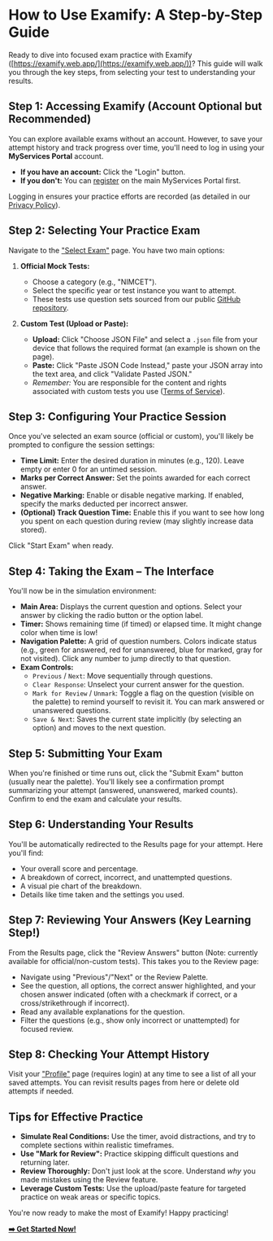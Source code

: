 # How to Use Examify: A Step-by-Step Guide

Ready to dive into focused exam practice with Examify ([https://examify.web.app/](https://examify.web.app/))? This guide will walk you through the key steps, from selecting your test to understanding your results.

## Step 1: Accessing Examify (Account Optional but Recommended)

You can explore available exams without an account. However, to save your attempt history and track progress over time, you'll need to log in using your **MyServices Portal** account.

*   **If you have an account:** Click the "Login" button.
*   **If you don't:** You can [register](https://bcaexamprep.web.app/register) on the main MyServices Portal first.

Logging in ensures your practice efforts are recorded (as detailed in our [Privacy Policy](/privacy-policy)).

## Step 2: Selecting Your Practice Exam

Navigate to the ["Select Exam"](https://examify.web.app/select-exam) page. You have two main options:

1.  **Official Mock Tests:**
    *   Choose a category (e.g., "NIMCET").
    *   Select the specific year or test instance you want to attempt.
    *   These tests use question sets sourced from our public [GitHub repository](https://github.com/Samkarya/online-exam-questions).

2.  **Custom Test (Upload or Paste):**
    *   **Upload:** Click "Choose JSON File" and select a `.json` file from your device that follows the required format (an example is shown on the page).
    *   **Paste:** Click "Paste JSON Code Instead," paste your JSON array into the text area, and click "Validate Pasted JSON."
    *   *Remember:* You are responsible for the content and rights associated with custom tests you use ([Terms of Service](/terms-of-service)).

## Step 3: Configuring Your Practice Session

Once you've selected an exam source (official or custom), you'll likely be prompted to configure the session settings:

*   **Time Limit:** Enter the desired duration in minutes (e.g., 120). Leave empty or enter 0 for an untimed session.
*   **Marks per Correct Answer:** Set the points awarded for each correct answer.
*   **Negative Marking:** Enable or disable negative marking. If enabled, specify the marks deducted per incorrect answer.
*   **(Optional) Track Question Time:** Enable this if you want to see how long you spent on each question during review (may slightly increase data stored).

Click "Start Exam" when ready.

## Step 4: Taking the Exam – The Interface

You'll now be in the simulation environment:

*   **Main Area:** Displays the current question and options. Select your answer by clicking the radio button or the option label.
*   **Timer:** Shows remaining time (if timed) or elapsed time. It might change color when time is low!
*   **Navigation Palette:** A grid of question numbers. Colors indicate status (e.g., green for answered, red for unanswered, blue for marked, gray for not visited). Click any number to jump directly to that question.
*   **Exam Controls:**
    *   `Previous` / `Next`: Move sequentially through questions.
    *   `Clear Response`: Unselect your current answer for the question.
    *   `Mark for Review` / `Unmark`: Toggle a flag on the question (visible on the palette) to remind yourself to revisit it. You can mark answered or unanswered questions.
    *   `Save & Next`: Saves the current state implicitly (by selecting an option) and moves to the next question.

## Step 5: Submitting Your Exam

When you're finished or time runs out, click the "Submit Exam" button (usually near the palette). You'll likely see a confirmation prompt summarizing your attempt (answered, unanswered, marked counts). Confirm to end the exam and calculate your results.

## Step 6: Understanding Your Results

You'll be automatically redirected to the Results page for your attempt. Here you'll find:

*   Your overall score and percentage.
*   A breakdown of correct, incorrect, and unattempted questions.
*   A visual pie chart of the breakdown.
*   Details like time taken and the settings you used.

## Step 7: Reviewing Your Answers (Key Learning Step!)

From the Results page, click the "Review Answers" button (Note: currently available for official/non-custom tests). This takes you to the Review page:

*   Navigate using "Previous"/"Next" or the Review Palette.
*   See the question, all options, the correct answer highlighted, and your chosen answer indicated (often with a checkmark if correct, or a cross/strikethrough if incorrect).
*   Read any available explanations for the question.
*   Filter the questions (e.g., show only incorrect or unattempted) for focused review.

## Step 8: Checking Your Attempt History

Visit your ["Profile"](/profile) page (requires login) at any time to see a list of all your saved attempts. You can revisit results pages from here or delete old attempts if needed.

## Tips for Effective Practice

*   **Simulate Real Conditions:** Use the timer, avoid distractions, and try to complete sections within realistic timeframes.
*   **Use "Mark for Review":** Practice skipping difficult questions and returning later.
*   **Review Thoroughly:** Don't just look at the score. Understand *why* you made mistakes using the Review feature.
*   **Leverage Custom Tests:** Use the upload/paste feature for targeted practice on weak areas or specific topics.

You're now ready to make the most of Examify! Happy practicing!

[**➡️ Get Started Now!**](https://examify.web.app/select-exam)
